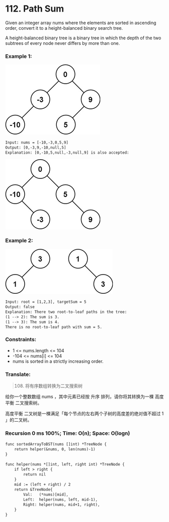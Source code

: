 # 112. Path Sum

Given an integer array nums where the elements are sorted in ascending order, convert it to a height-balanced binary search tree.

A height-balanced binary tree is a binary tree in which the depth of the two subtrees of every node never differs by more than one.

### Example 1:

![image description](108.1.1.jpeg)

```
Input: nums = [-10,-3,0,5,9]
Output: [0,-3,9,-10,null,5]
Explanation: [0,-10,5,null,-3,null,9] is also accepted:
```
![image description](108.1.2.jpeg)

### Example 2:

![image description](108.2.jpeg)

```
Input: root = [1,2,3], targetSum = 5
Output: false
Explanation: There two root-to-leaf paths in the tree:
(1 --> 2): The sum is 3.
(1 --> 3): The sum is 4.
There is no root-to-leaf path with sum = 5.
```


### Constraints:

* 1 <= nums.length <= 104
* -104 <= nums[i] <= 104
* nums is sorted in a strictly increasing order.

### Translate:

> 108. 将有序数组转换为二叉搜索树

给你一个整数数组 nums ，其中元素已经按 升序 排列，请你将其转换为一棵 高度平衡 二叉搜索树。

高度平衡 二叉树是一棵满足「每个节点的左右两个子树的高度差的绝对值不超过 1 」的二叉树。


### Recursion 0 ms 100%; Time: O(n); Space: O(logn)

```golang
func sortedArrayToBST(nums []int) *TreeNode {
	return helper(&nums, 0, len(nums)-1)
}

func helper(nums *[]int, left, right int) *TreeNode {
	if left > right {
		return nil
	}
	mid := (left + right) / 2
	return &TreeNode{
		Val:   (*nums)[mid],
		Left:  helper(nums, left, mid-1),
		Right: helper(nums, mid+1, right),
	}
}
```